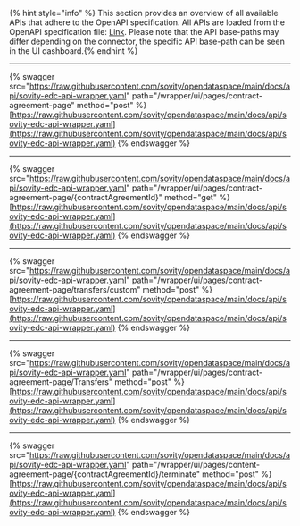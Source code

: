 {% hint style="info" %} This section provides an overview of all available APIs that adhere to the OpenAPI specification. All APIs are loaded from the OpenAPI specification file: <a href="https://raw.githubusercontent.com/sovity/opendataspace/main/docs/api/sovity-edc-api-wrapper.yaml">Link</a>. Please note that the API base-paths may differ depending on the connector, the specific API base-path can be seen in the UI dashboard.{% endhint %}

---------------------------------------

{% swagger src="https://raw.githubusercontent.com/sovity/opendataspace/main/docs/api/sovity-edc-api-wrapper.yaml" path="/wrapper/ui/pages/contract-agreement-page" method="post" %}
[https://raw.githubusercontent.com/sovity/opendataspace/main/docs/api/sovity-edc-api-wrapper.yaml](https://raw.githubusercontent.com/sovity/opendataspace/main/docs/api/sovity-edc-api-wrapper.yaml)
{% endswagger %}

---------------------------------------

{% swagger src="https://raw.githubusercontent.com/sovity/opendataspace/main/docs/api/sovity-edc-api-wrapper.yaml" path="/wrapper/ui/pages/contract-agreement-page/{contractAgreementId}" method="get" %}
[https://raw.githubusercontent.com/sovity/opendataspace/main/docs/api/sovity-edc-api-wrapper.yaml](https://raw.githubusercontent.com/sovity/opendataspace/main/docs/api/sovity-edc-api-wrapper.yaml)
{% endswagger %}

---------------------------------------

{% swagger src="https://raw.githubusercontent.com/sovity/opendataspace/main/docs/api/sovity-edc-api-wrapper.yaml" path="/wrapper/ui/pages/contract-agreement-page/transfers/custom" method="post" %}
[https://raw.githubusercontent.com/sovity/opendataspace/main/docs/api/sovity-edc-api-wrapper.yaml](https://raw.githubusercontent.com/sovity/opendataspace/main/docs/api/sovity-edc-api-wrapper.yaml)
{% endswagger %}

---------------------------------------

{% swagger src="https://raw.githubusercontent.com/sovity/opendataspace/main/docs/api/sovity-edc-api-wrapper.yaml" path="/wrapper/ui/pages/contract-agreement-page/Transfers" method="post" %}
[https://raw.githubusercontent.com/sovity/opendataspace/main/docs/api/sovity-edc-api-wrapper.yaml](https://raw.githubusercontent.com/sovity/opendataspace/main/docs/api/sovity-edc-api-wrapper.yaml)
{% endswagger %}

---------------------------------------

{% swagger src="https://raw.githubusercontent.com/sovity/opendataspace/main/docs/api/sovity-edc-api-wrapper.yaml" path="/wrapper/ui/pages/content-agreement-page/{contractAgreementId}/terminate" method="post" %}
[https://raw.githubusercontent.com/sovity/opendataspace/main/docs/api/sovity-edc-api-wrapper.yaml](https://raw.githubusercontent.com/sovity/opendataspace/main/docs/api/sovity-edc-api-wrapper.yaml)
{% endswagger %}
